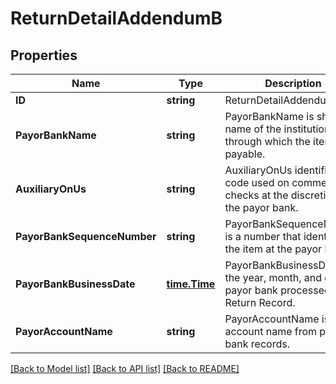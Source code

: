 # ReturnDetailAddendumB

## Properties

Name | Type | Description | Notes
------------ | ------------- | ------------- | -------------
**ID** | **string** | ReturnDetailAddendumB ID | [optional] 
**PayorBankName** | **string** | PayorBankName is short name of the institution by or through which the item is payable. | [optional] 
**AuxiliaryOnUs** | **string** | AuxiliaryOnUs identifies a code used on commercial checks at the discretion of the payor bank. | [optional] 
**PayorBankSequenceNumber** | **string** | PayorBankSequenceNumber is a number that identifies the item at the payor bank. | [optional] 
**PayorBankBusinessDate** | [**time.Time**](time.Time.md) | PayorBankBusinessDate is the year, month, and day the payor bank processed the Return Record. | [optional] 
**PayorAccountName** | **string** | PayorAccountName is the account name from payor bank records. | [optional] 

[[Back to Model list]](../README.md#documentation-for-models) [[Back to API list]](../README.md#documentation-for-api-endpoints) [[Back to README]](../README.md)


